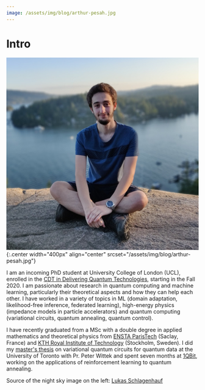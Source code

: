 ```yaml
---
image: /assets/img/blog/arthur-pesah.jpg
---
```


# Intro

![Profile picture](assets/img/blog/arthur-pesah.jpg){:.center width="400px" align="center" srcset="/assets/img/blog/arthur-pesah.jpg"}


I am an incoming PhD student at University College of London (UCL), 
enrolled in the [CDT in Delivering Quantum Technologies](https://www.ucl.ac.uk/quantum/study-here/cdt-delivering-quantum-technologies), starting in the Fall 2020. 
I am passionate about research in quantum computing and machine learning, 
particularly their theoretical aspects and how they can help each other. 
I have worked in a variety of topics in ML (domain adaptation, likelihood-free inference, 
federated learning), high-energy physics (impedance models in particle accelerators) 
and quantum computing (variational circuits, quantum annealing, quantum control).

I have recently graduated from a MSc with a double degree in applied mathematics and 
theoretical physics from [ENSTA ParisTech](http://www.ensta-paristech.fr/en) (Saclay, France) and 
[KTH Royal Institute of Technology](https://www.kth.se/en) (Stockholm, Sweden). 
I did my [master's thesis](http://www.diva-portal.org/smash/record.jsf?pid=diva2%3A1320072&dswid=-7150) on variational quantum circuits for quantum data 
at the University of Toronto with Pr. Peter Wittek and spent seven months at [1QBit](http://1qbit.com/), 
working on the applications of reinforcement learning to quantum annealing.

Source of the night sky image on the left: [Lukas Schlagenhauf](https://www.flickr.com/photos/lschlagenhauf/)